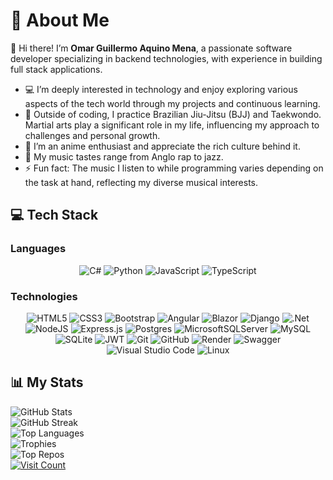 # 💫 About Me

👋 Hi there! I’m **Omar Guillermo Aquino Mena**, a passionate software developer specializing in backend technologies, with experience in building full stack applications.

- 💻 I’m deeply interested in technology and enjoy exploring various aspects of the tech world through my projects and continuous learning.
- 🥋 Outside of coding, I practice Brazilian Jiu-Jitsu (BJJ) and Taekwondo. Martial arts play a significant role in my life, influencing my approach to challenges and personal growth.
- 🎨 I’m an anime enthusiast and appreciate the rich culture behind it.
- 🎵 My music tastes range from Anglo rap to jazz.
- ⚡ Fun fact: The music I listen to while programming varies depending on the task at hand, reflecting my diverse musical interests.

## 💻 Tech Stack

### Languages

<div align="center">

  ![C#](https://img.shields.io/badge/c%23-%23239120.svg?style=for-the-badge&logo=c-sharp&logoColor=white)
  ![Python](https://img.shields.io/badge/python-3670A0?style=for-the-badge&logo=python&logoColor=ffdd54)
  ![JavaScript](https://img.shields.io/badge/javascript-%23323330.svg?style=for-the-badge&logo=javascript&logoColor=%23F7DF1E)
  ![TypeScript](https://img.shields.io/badge/typescript-%23007ACC.svg?style=for-the-badge&logo=typescript&logoColor=white)

</div>

### Technologies

<div align="center">

![HTML5](https://img.shields.io/badge/html5-%23E34F26.svg?style=for-the-badge&logo=html5&logoColor=white)
![CSS3](https://img.shields.io/badge/css3-%231572B6.svg?style=for-the-badge&logo=css3&logoColor=white)
![Bootstrap](https://img.shields.io/badge/bootstrap-%238511FA.svg?style=for-the-badge&logo=bootstrap&logoColor=white)
![Angular](https://img.shields.io/badge/angular-%23DD0031.svg?style=for-the-badge&logo=angular&logoColor=white)
![Blazor](https://img.shields.io/badge/blazor-%235C2D91.svg?style=for-the-badge&logo=blazor&logoColor=white)
![Django](https://img.shields.io/badge/django-%23092E20.svg?style=for-the-badge&logo=django&logoColor=white)
![.Net](https://img.shields.io/badge/.NET-5C2D91?style=for-the-badge&logo=.net&logoColor=white)
![NodeJS](https://img.shields.io/badge/node.js-6DA55F?style=for-the-badge&logo=node.js&logoColor=white)
![Express.js](https://img.shields.io/badge/express.js-%23404d59.svg?style=for-the-badge&logo=express&logoColor=%2361DAFB)
![Postgres](https://img.shields.io/badge/postgres-%23316192.svg?style=for-the-badge&logo=postgresql&logoColor=white)
![MicrosoftSQLServer](https://img.shields.io/badge/Microsoft%20SQL%20Server-CC2927?style=for-the-badge&logo=microsoft%20sql%20server&logoColor=white)
![MySQL](https://img.shields.io/badge/mysql-4479A1.svg?style=for-the-badge&logo=mysql&logoColor=white)
![SQLite](https://img.shields.io/badge/sqlite-%2307405e.svg?style=for-the-badge&logo=sqlite&logoColor=white)
![JWT](https://img.shields.io/badge/JWT-black?style=for-the-badge&logo=JSON%20web%20tokens)
![Git](https://img.shields.io/badge/git-%23F05033.svg?style=for-the-badge&logo=git&logoColor=white)
![GitHub](https://img.shields.io/badge/github-%23121011.svg?style=for-the-badge&logo=github&logoColor=white)
![Render](https://img.shields.io/badge/Render-%46E3B7.svg?style=for-the-badge&logo=render&logoColor=white)
![Swagger](https://img.shields.io/badge/-Swagger-%23Clojure?style=for-the-badge&logo=swagger&logoColor=white)
![Visual Studio Code](https://img.shields.io/badge/Visual%20Studio%20Code-0078d7.svg?style=for-the-badge&logo=visual-studio-code&logoColor=white)
![Linux](https://img.shields.io/badge/Linux-FCC624?style=for-the-badge&logo=linux&logoColor=black)

</div>

## 📊 My Stats

![GitHub Stats](https://github-readme-stats.vercel.app/api?username=guilleaqn&theme=tokyonight&hide_border=false&include_all_commits=false&count_private=false)<br/>
![GitHub Streak](https://github-readme-streak-stats.herokuapp.com/?user=guilleaqn&theme=tokyonight&hide_border=false)<br/>
![Top Languages](https://github-readme-stats.vercel.app/api/top-langs/?username=guilleaqn&theme=tokyonight&hide_border=false&include_all_commits=false&count_private=false&layout=compact)<br/>
![Trophies](https://github-profile-trophy.vercel.app/?username=guilleaqn&theme=onedark&no-frame=true&no-bg=false&margin-w=4)<br/>
![Top Repos](https://github-contributor-stats.vercel.app/api?username=guilleaqn&limit=5&theme=one_dark_pro&combine_all_yearly_contributions=true)<br/>
[![Visit Count](https://visitcount.itsvg.in/api?id=guilleaqn&icon=1&color=0)](https://visitcount.itsvg.in)
